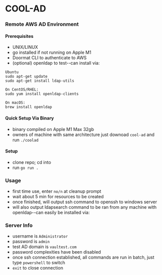 # COOL-AD
### Remote AWS AD Environment

#### Prerequisites
- UNIX/LINUX
- go installed if not running on Apple M1
- Doormat CLI to authenticate to AWS
- (optional) openldap to test--can install via:
```
Ubuntu
sudo apt-get update
sudo apt-get install ldap-utils

On CentOS/RHEL:
sudo yum install openldap-clients

On macOS:
brew install openldap

```
  

#### Quick Setup Via Binary
- binary compiled on Apple M1 Max 32gb
- owners of machine with same architecture just downoad `cool-ad` and run `./coolad`

#### Setup
- clone repo; cd into 
- run `go run .`

### Usage
- first time use, enter `no/n` at cleanup prompt
- wait about 5 min for resources to be created
- once finished, will output ssh command to openssh to windows server
- will also output ldapsearch command to be ran from any machine with openldap--can easily be installed via:

### Server Info
- username is `Administrator`
- password is `admin`
- test AD domain is `vaultest.com`
- password complexities have been disabled
- once ssh connection established, all commands are run in batch, just type `powershell` to switch
- `exit` to close connection